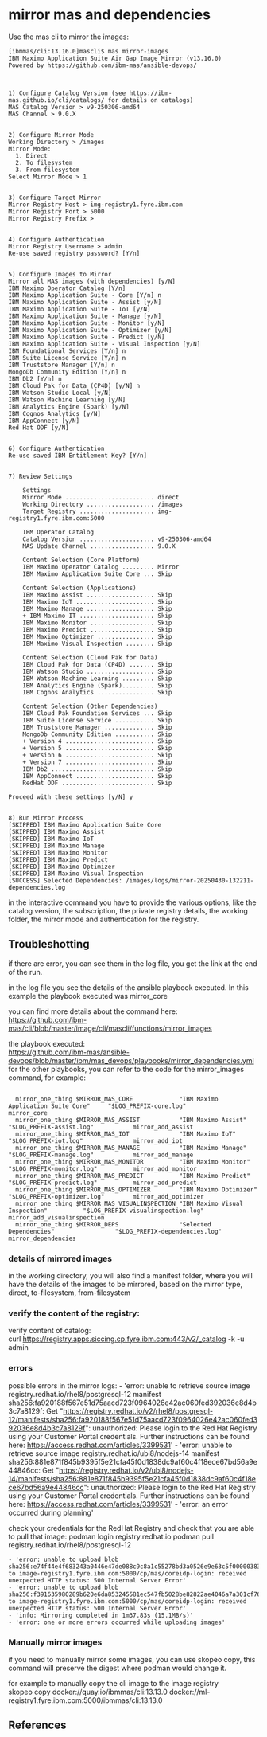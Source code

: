 # mirror mas and dependencies

Use the mas cli to mirror the images:  
```  
[ibmmas/cli:13.16.0]mascli$ mas mirror-images
IBM Maximo Application Suite Air Gap Image Mirror (v13.16.0)
Powered by https://github.com/ibm-mas/ansible-devops/



1) Configure Catalog Version (see https://ibm-mas.github.io/cli/catalogs/ for details on catalogs)
MAS Catalog Version > v9-250306-amd64
MAS Channel > 9.0.X


2) Configure Mirror Mode
Working Directory > /images
Mirror Mode:
  1. Direct
  2. To filesystem
  3. From filesystem
Select Mirror Mode > 1


3) Configure Target Mirror
Mirror Registry Host > img-registry1.fyre.ibm.com
Mirror Registry Port > 5000
Mirror Registry Prefix > 


4) Configure Authentication
Mirror Registry Username > admin
Re-use saved registry password? [Y/n] 


5) Configure Images to Mirror
Mirror all MAS images (with dependencies) [y/N] 
IBM Maximo Operator Catalog [Y/n] 
IBM Maximo Application Suite - Core [Y/n] n
IBM Maximo Application Suite - Assist [y/N] 
IBM Maximo Application Suite - IoT [y/N] 
IBM Maximo Application Suite - Manage [y/N] 
IBM Maximo Application Suite - Monitor [y/N] 
IBM Maximo Application Suite - Optimizer [y/N] 
IBM Maximo Application Suite - Predict [y/N] 
IBM Maximo Application Suite - Visual Inspection [y/N] 
IBM Foundational Services [Y/n] n
IBM Suite License Service [Y/n] n
IBM Truststore Manager [Y/n] n
MongoDb Community Edition [Y/n] n
IBM Db2 [Y/n] n
IBM Cloud Pak for Data (CP4D) [y/N] n
IBM Watson Studio Local [y/N] 
IBM Watson Machine Learning [y/N] 
IBM Analytics Engine (Spark) [y/N] 
IBM Cognos Analytics [y/N] 
IBM AppConnect [y/N] 
Red Hat ODF [y/N] 


6) Configure Authentication
Re-use saved IBM Entitlement Key? [Y/n] 


7) Review Settings

    Settings
    Mirror Mode ......................... direct
    Working Directory ................... /images
    Target Registry ..................... img-registry1.fyre.ibm.com:5000

    IBM Operator Catalog
    Catalog Version ..................... v9-250306-amd64
    MAS Update Channel .................. 9.0.X

    Content Selection (Core Platform)
    IBM Maximo Operator Catalog ......... Mirror
    IBM Maximo Application Suite Core ... Skip

    Content Selection (Applications)
    IBM Maximo Assist ................... Skip
    IBM Maximo IoT ...................... Skip
    IBM Maximo Manage ................... Skip
    + IBM Maximo IT ..................... Skip
    IBM Maximo Monitor .................. Skip
    IBM Maximo Predict .................. Skip
    IBM Maximo Optimizer ................ Skip
    IBM Maximo Visual Inspection ........ Skip

    Content Selection (Cloud Pak for Data)
    IBM Cloud Pak for Data (CP4D) ....... Skip
    IBM Watson Studio ................... Skip
    IBM Watson Machine Learning ......... Skip
    IBM Analytics Engine (Spark)......... Skip
    IBM Cognos Analytics ................ Skip

    Content Selection (Other Dependencies)
    IBM Cloud Pak Foundation Services ... Skip
    IBM Suite License Service ........... Skip
    IBM Truststore Manager .............. Skip
    MongoDb Community Edition ........... Skip
    + Version 4 ......................... Skip
    + Version 5 ......................... Skip
    + Version 6 ......................... Skip
    + Version 7 ......................... Skip
    IBM Db2 ............................. Skip
    IBM AppConnect ...................... Skip
    RedHat ODF .......................... Skip

Proceed with these settings [y/N] y


8) Run Mirror Process
[SKIPPED] IBM Maximo Application Suite Core
[SKIPPED] IBM Maximo Assist
[SKIPPED] IBM Maximo IoT
[SKIPPED] IBM Maximo Manage
[SKIPPED] IBM Maximo Monitor
[SKIPPED] IBM Maximo Predict
[SKIPPED] IBM Maximo Optimizer
[SKIPPED] IBM Maximo Visual Inspection
[SUCCESS] Selected Dependencies: /images/logs/mirror-20250430-132211-dependencies.log
```

in the interactive command you have to provide the various options, like the catalog version, the subscription, the private registry details, the working folder, the mirror mode and authentication for the registry.

## Troubleshotting
if there are error, you can see them in the log file, you get the link at the end of the run.  
  
in the log file you see the details of the ansible playbook executed. In this example the playbook executed was mirror_core  
  
you can find more details about the command here:  
https://github.com/ibm-mas/cli/blob/master/image/cli/mascli/functions/mirror_images  
  
the playbook executed:  
https://github.com/ibm-mas/ansible-devops/blob/master/ibm/mas_devops/playbooks/mirror_dependencies.yml  
for the other playbooks, you can refer to the code for the mirror_images command, for example:  
```

  mirror_one_thing $MIRROR_MAS_CORE             "IBM Maximo Application Suite Core"     "$LOG_PREFIX-core.log"             mirror_core
  mirror_one_thing $MIRROR_MAS_ASSIST           "IBM Maximo Assist"                     "$LOG_PREFIX-assist.log"           mirror_add_assist
  mirror_one_thing $MIRROR_MAS_IOT              "IBM Maximo IoT"                        "$LOG_PREFIX-iot.log"              mirror_add_iot
  mirror_one_thing $MIRROR_MAS_MANAGE           "IBM Maximo Manage"                     "$LOG_PREFIX-manage.log"           mirror_add_manage
  mirror_one_thing $MIRROR_MAS_MONITOR          "IBM Maximo Monitor"                    "$LOG_PREFIX-monitor.log"          mirror_add_monitor
  mirror_one_thing $MIRROR_MAS_PREDICT          "IBM Maximo Predict"                    "$LOG_PREFIX-predict.log"          mirror_add_predict
  mirror_one_thing $MIRROR_MAS_OPTIMIZER        "IBM Maximo Optimizer"                  "$LOG_PREFIX-optimizer.log"        mirror_add_optimizer
  mirror_one_thing $MIRROR_MAS_VISUALINSPECTION "IBM Maximo Visual Inspection"          "$LOG_PREFIX-visualinspection.log" mirror_add_visualinspection
  mirror_one_thing $MIRROR_DEPS                 "Selected Dependencies"                 "$LOG_PREFIX-dependencies.log"     mirror_dependencies
```

### details of mirrored images

in the working directory, you will also find a manifest folder, where you will have the details of the images to be mirrored, based on the mirror type, direct, to-filesystem, from-filesystem

### verify the content of the registry:

verify content of catalog:  
curl https://registry.apps.siccing.cp.fyre.ibm.com:443/v2/_catalog -k -u admin  
  


### errors

possible errors in the mirror logs:
    - 'error: unable to retrieve source image registry.redhat.io/rhel8/postgresql-12 manifest sha256:fa920188f567e51d75aacd723f0964026e42ac060fed392036e8d4b3c7a8129f: Get "https://registry.redhat.io/v2/rhel8/postgresql-12/manifests/sha256:fa920188f567e51d75aacd723f0964026e42ac060fed392036e8d4b3c7a8129f": unauthorized: Please login to the Red Hat Registry using your Customer Portal credentials. Further instructions can be found here: https://access.redhat.com/articles/3399531'
    - 'error: unable to retrieve source image registry.redhat.io/ubi8/nodejs-14 manifest sha256:881e871f845b9395f5e21cfa45f0d1838dc9af60c4f18ece67bd56a9e44846cc: Get "https://registry.redhat.io/v2/ubi8/nodejs-14/manifests/sha256:881e871f845b9395f5e21cfa45f0d1838dc9af60c4f18ece67bd56a9e44846cc": unauthorized: Please login to the Red Hat Registry using your Customer Portal credentials. Further instructions can be found here: https://access.redhat.com/articles/3399531'
    - 'error: an error occurred during planning'

check your credentials for the RedHat Registry and check that you are able to pull that image:
podman login registry.redhat.io
podman pull registry.redhat.io/rhel8/postgresql-12



    - 'error: unable to upload blob sha256:e74f44e4f683243a0446e47de088c9c8a1c55278bd3a0526e9e63c5f00000383 to image-registry1.fyre.ibm.com:5000/cp/mas/coreidp-login: received unexpected HTTP status: 500 Internal Server Error'
    - 'error: unable to upload blob sha256:f391635980289b620e6da853245581ec547fb5028be82822ae4046a7a301cf76 to image-registry1.fyre.ibm.com:5000/cp/mas/coreidp-login: received unexpected HTTP status: 500 Internal Server Error'
    - 'info: Mirroring completed in 1m37.83s (15.1MB/s)'
    - 'error: one or more errors occurred while uploading images'


### Manually mirror images


if you need to manually mirror some images, you can use skopeo copy, this command will preserve the digest where podman would change it.  
  
for example to manually copy the cli image to the image registry  
skopeo copy docker://quay.io/ibmmas/cli:13.13.0 docker://ml-registry1.fyre.ibm.com:5000/ibmmas/cli:13.13.0


## References

